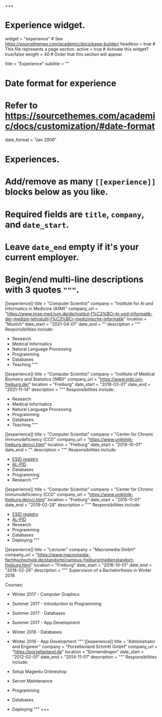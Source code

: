 +++
# Experience widget.
widget = "experience"  # See https://sourcethemes.com/academic/docs/page-builder/
headless = true  # This file represents a page section.
active = true  # Activate this widget? true/false
weight = 40  # Order that this section will appear.

title = "Experience"
subtitle = ""

# Date format for experience
#   Refer to https://sourcethemes.com/academic/docs/customization/#date-format
date_format = "Jan 2006"

# Experiences.
#   Add/remove as many `[[experience]]` blocks below as you like.
#   Required fields are `title`, `company`, and `date_start`.
#   Leave `date_end` empty if it's your current employer.
#   Begin/end multi-line descriptions with 3 quotes `"""`.

[[experience]]
  title = "Computer Scientist"
  company = "Institute for AI and Informatics in Medicine (AIIM)"
  company_url = "https://www.imse.med.tum.de/de/institut-f%C3%BCr-ki-und-informatik-der-medizin-lehrstuhl-f%C3%BCr-medizinische-informatik"
  location = "Munich"
  date_start = "2021-04-01"
  date_end = ""
  description = """
  Responsibilities include:
  
  * Research
  * Medical Informatics
  * Natural Language Processing
  * Programming
  * Databases
  * Teaching
  """

[[experience]]
  title = "Computer Scientist"
  company = "Institute of Medical Biometry and Statistics (IMBI)"
  company_url = "https://www.imbi.uni-freiburg.de/"
  location = "Freiburg"
  date_start = "2019-03-01"
  date_end = "2021-11-14"
  description = """
  Responsibilities include:
  
  * Research
  * Medical Informatics
  * Natural Language Processing
  * Programming
  * Databases
  * Teaching
  """

[[experience]]
  title = "Computer Scientist"
  company = "Center for Chronic Immunodeficiency (CCI)"
  company_url = "https://www.uniklinik-freiburg.de/cci.html"
  location = "Freiburg"
  date_start = "2019-10-01"
  date_end = ""
  description = """
  Responsibilities include:
  
  * [ESID registry](https://esid.org/Working-Parties/Registry-Working-Party/ESID-Registry)
  * [AL-PID](https://www.uniklinik-freiburg.de/cci/forschung/stephan-ehl/forschungsgebiete/al-pid.html)
  * Databases 
  * Programming
  * Research
  """

[[experience]]
  title = "Computer Scientist"
  company = "Center for Chronic Immunodeficiency (CCI)"
  company_url = "https://www.uniklinik-freiburg.de/cci.html"
  location = "Freiburg"
  date_start = "2015-11-01"
  date_end = "2019-02-28"
  description = """
  Responsibilities include:
  
  * [ESID registry](https://esid.org/Working-Parties/Registry-Working-Party/ESID-Registry)
  * [AL-PID](https://www.uniklinik-freiburg.de/cci/forschung/stephan-ehl/forschungsgebiete/al-pid.html)
  * Research
  * Programming
  * Databases
  * Deploying
  """

[[experience]]
  title = "Lecturer"
  company = "Macromedia GmbH"
  company_url = "https://www.macromedia-fachhochschule.de/standorte/campus-freiburg/medienstandort-freiburg.html"
  location = "Freiburg"
  date_start = "2016-10-01"
  date_end = "2018-02-28"
  description = """
  Supervision of a Bachelorthesis in Winter 2018

  Courses:
  
  * Winter 2017 - Computer Graphics
  * Summer 2017 - Introduction to Programming
  * Summer 2017 - Databases
  * Summer 2017 - App Development
  * Winter 2016 - Databases
  * Winter 2016 - App Development
  """
[[experience]]
  title = "Administrator and Engineer"
  company = "Porzellanland Schmitt GmbH"
  company_url = "https://porzellanland.de"
  location = "Emmendingen"
  date_start = "2012-02-01"
  date_end = "2014-11-01"
  description = """
  Responsibilities include:
  
  * Setup Magento Onlineshop
  * Server Maintenance
  * Programming
  * Databases
  * Deploying
  """
+++
